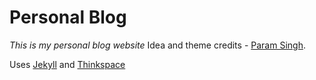 #  Personal Blog
*This is my personal blog website*
Idea and theme credits - [Param Singh](https://github.com/paramsingh). 

Uses [Jekyll](https://jekyllrb.com/) and [Thinkspace](https://github.com/heiswayi/thinkspace)



